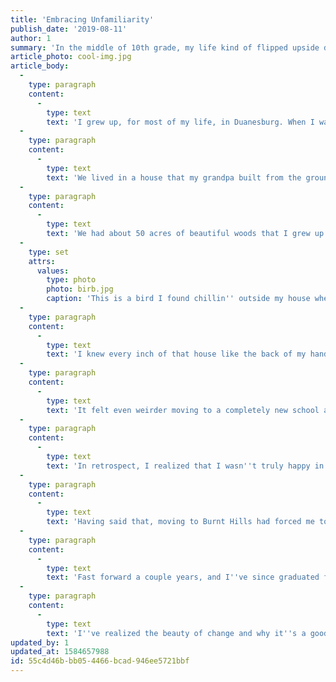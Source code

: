 ```yaml
---
title: 'Embracing Unfamiliarity'
publish_date: '2019-08-11'
author: 1
summary: 'In the middle of 10th grade, my life kind of flipped upside down for a bit. Here''s how it went...'
article_photo: cool-img.jpg
article_body:
  -
    type: paragraph
    content:
      -
        type: text
        text: 'I grew up, for most of my life, in Duanesburg. When I was in 10th grade however, my family decided it was a good idea to move a little bit closer to civilization, so we headed to Burnt Hills. When I first heard the news that we were moving, I was terrified of the idea.'
  -
    type: paragraph
    content:
      -
        type: text
        text: 'We lived in a house that my grandpa built from the ground up, and lived in for a long time. My grandparents both died before I was born so I obviously never got to meet them, and I felt like that house was almost the only connection that I had to them. My dad was also attached to it, since he was the youngest of his siblings and had to see both of his parents die at a fairly young age.'
  -
    type: paragraph
    content:
      -
        type: text
        text: 'We had about 50 acres of beautiful woods that I grew up playing in. We had a little spring hidden away in the woods, we had four wheeler trails, ponds, animals, and the works. It was my favorite thing about living up there, and it was in my own back yard. Now my back yard looks much like a dirt patch (those damn moles keep digging it up) and it certainly lacks hidden springs and four wheeling trails.'
  -
    type: set
    attrs:
      values:
        type: photo
        photo: birb.jpg
        caption: 'This is a bird I found chillin'' outside my house when I lived in Duanesburg. He was cool, and very photogenic I must say.'
  -
    type: paragraph
    content:
      -
        type: text
        text: 'I knew every inch of that house like the back of my hand and it''s totally gone now, occupied by complete strangers.'
  -
    type: paragraph
    content:
      -
        type: text
        text: 'It felt even weirder moving to a completely new school and leaving behind all of the people I grew up with. I moved midyear so I just showed up out of nowhere. I remember my first day at my new school like it was yesterday, and I felt so out of place, and I felt like everyone was staring at me. I wanted so badly to return back to the comfort of my old house, the people I knew, and the life I was used to. I wanted to go back to something familiar. I hated it at first, but by the end of 10th grade, I had opened up and met a lot of people and was actually relatively happy.'
  -
    type: paragraph
    content:
      -
        type: text
        text: 'In retrospect, I realized that I wasn''t truly happy in Duanesburg. I lived on top of a mountain, and I felt really isolated. While I knew almost everyone in the community, I still felt like I was totally alone. I felt like I didn''t have many close friends, I felt kind of like an outcast, and I felt like I was constantly surrounded by the negativity of my parents fighting. I struggled with my mental health for a large part of my adolescent life, and still continue to struggle with it.'
  -
    type: paragraph
    content:
      -
        type: text
        text: 'Having said that, moving to Burnt Hills had forced me to experience so much. On the first day of school there, the first person I met, I later fell in love with, and eventually broke my heart. I learned so many new things, took a bunch of cool classes, and had so many more opportunities than I could have ever dreamed of in Duanesburg. I took a bunch of cool AP classes, and pursued the things that interested me most. I had a lot of amazing teachers who have impacted my life so much. Heck, I even got the opportunity to go show off an app I built to Congress in Washington DC, all thanks to my computer science teacher exposing me to the Congressional App Challenge. I could have never done that if I hadn''t been given that opportunities I had at Burnt Hills. Most importantly though, I made some real friends, who actually wanted to do things with me. I finally, for once in my life, felt like I belonged somewhere, and I was happy.'
  -
    type: paragraph
    content:
      -
        type: text
        text: 'Fast forward a couple years, and I''ve since graduated from high school. I''m off to college, where I''m going to immersed in a bunch of people I''ve never met before. I''ll be in a completely foreign and unfamiliar environment. I''ve come to realize that most everything in life is tentative, and subject to change. I realized that my life is going to change and flip upside down many more times in my life. I''m thankful however that I experienced this at a fairly young age. Even though it screwed with my mental health, it got me prepared for life in general and the rollercoaster that it is. Whether it be getting a new job, or moving to a totally different state, everything is dynamic in life and I''ve finally started to embrace that.'
  -
    type: paragraph
    content:
      -
        type: text
        text: 'I''ve realized the beauty of change and why it''s a good thing to have in life. I can''t really imagine doing the same thing, day in and day out, in the same place, surrounded by the same people. As much of an introvert as I am, I still love meeting new people, sharing ideas, and talking about things that interest and excite me. I want to travel around, do the things that make me happy, and fulfill my urge to make cool things.'
updated_by: 1
updated_at: 1584657988
id: 55c4d46b-bb05-4466-bcad-946ee5721bbf
---
```

